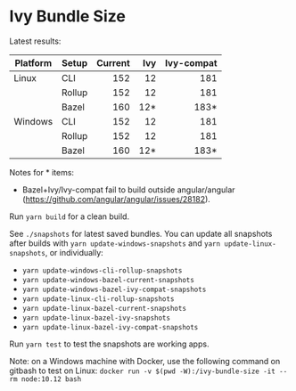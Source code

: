 # Ivy Bundle Size

Latest results:

| Platform | Setup  | Current | Ivy | Ivy-compat |
|----------|--------|--------:|----:|-----------:|
| Linux    | CLI    |     152 |  12 |        181 |
|          | Rollup |     152 |  12 |        181 |
|          | Bazel  |     160 |  12*|        183*|
| Windows  | CLI    |     152 |  12 |        181 |
|          | Rollup |     152 |  12 |        181 |
|          | Bazel  |     160 |  12*|        183*|

Notes for * items:
- Bazel+Ivy/Ivy-compat fail to build outside angular/angular (https://github.com/angular/angular/issues/28182).

Run `yarn build` for a clean build.

See `./snapshots` for latest saved bundles.
You can update all snapshots after builds with `yarn update-windows-snapshots` and 
`yarn update-linux-snapshots`, or individually:
- `yarn update-windows-cli-rollup-snapshots`
- `yarn update-windows-bazel-current-snapshots`
- `yarn update-windows-bazel-ivy-compat-snapshots`
- `yarn update-linux-cli-rollup-snapshots`
- `yarn update-linux-bazel-current-snapshots`
- `yarn update-linux-bazel-ivy-snapshots`
- `yarn update-linux-bazel-ivy-compat-snapshots`

Run `yarn test` to test the snapshots are working apps.

Note: on a Windows machine with Docker, use the following command on gitbash to test on Linux:
`docker run -v $(pwd -W):/ivy-bundle-size -it --rm node:10.12 bash`
